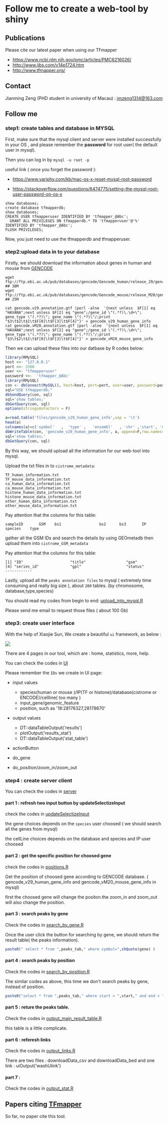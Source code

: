 # Follow me to create a web-tool by shiny 

## Publications

Please cite our latest paper when using our TFmapper

- https://www.ncbi.nlm.nih.gov/pmc/articles/PMC6216026/
- http://www.ijbs.com/v14p1724.htm
- http://www.tfmapper.org/

## Contact

Jianming Zeng (PHD student in university of Macau) : jmzeng1314@163.com 

## Follow me 

### step1: create tables and database in MYSQL

First, make sure that the mysql client and server were installed successfully in your OS , and please remember the **password** for root user( the default user in mysql). 

Then you can log in by  `mysql -u root -p  `  

useful link ( once you forget the password ):

- https://www.variphy.com/kb/mac-os-x-reset-mysql-root-password

- https://stackoverflow.com/questions/6474775/setting-the-mysql-root-user-password-on-os-x

```mysql
show databases; 
create database tfmapperdb;
show databases;
CREATE USER tfmapperuser IDENTIFIED BY 'tfmapper_@Abc';
  GRANT ALL PRIVILEGES ON tfmapperdb.* TO 'tfmapperuser'@'%' IDENTIFIED BY 'tfmapper_@Abc';
FLUSH PRIVILEGES;
```

Now, you just need to use the tfmapperdb and tfmapperuser.

### step2:upload data in to your database

Firstly, we should download the information about genes in human and mouse from [GENCODE](https://www.gencodegenes.org/)

```shell
wget ftp://ftp.ebi.ac.uk/pub/databases/gencode/Gencode_human/release_29/gencode.v29.annotation.gtf.gz ## 38M
wget ftp://ftp.ebi.ac.uk/pub/databases/gencode/Gencode_mouse/release_M20/gencode.vM20.annotation.gtf.gz ## 25M

cat gencode.v29.annotation.gtf |perl -alne  '{next unless  $F[1] eq "HAVANA";next unless $F[2] eq "gene";/gene_id \"(.*?)\.\d+\"; gene_type \"(.*?)\"; gene_name \"(.*?)\"/;print "$3\t$2\t$1\t$F[0]\t$F[3]\t$F[4]"}' > gencode_v29_human_gene_info
cat gencode.vM20.annotation.gtf |perl -alne  '{next unless  $F[1] eq "HAVANA";next unless $F[2] eq "gene";/gene_id \"(.*?)\.\d+\"; gene_type \"(.*?)\"; gene_name \"(.*?)\"/;print "$3\t$2\t$1\t$F[0]\t$F[3]\t$F[4]"}' > gencode_vM20_mouse_gene_info
```

Then we can upload these files into our datbase by R codes below:

```r
library(RMySQL)
host <<- "127.0.0.1"
port <<- 3306
user <<- "tfmapperuser"
password <<-  'tfmapper_@Abc'
library(RMySQL)
con <- dbConnect(MySQL(), host=host, port=port, user=user, password=password)
sql="USE tfmapperdb;"
dbSendQuery(con, sql)
sql='show tables;'
dbGetQuery(con, sql)
options(stringsAsFactors = F)

a=read.table('files/gencode_v29_human_gene_info',sep = '\t')
head(a)
colnames(a)=c('symbol'   ,  'type' ,   'ensembl'   , 'chr' ,'start', 'end' )
dbWriteTable(con, 'gencode_v29_human_gene_info', a, append=F,row.names=F)
sql='show tables;'
dbGetQuery(con, sql) 
```

By this way, we should upload all the information for our web-tool into mysql.

Upload the txt files in to `cistrome_metadata`:

```
TF_human_information.txt
TF_mouse_data_information.txt
ca_human_data_information.txt
ca_mouse_data_information.txt
histone_human_data_information.txt
histone_mouse_data_information.txt
other_human_data_information.txt
other_mouse_data_information.txt
```

Pay attention that the columns for this table: 

```
sampleID       GSM    bs1                 bs2      bs3       IP species    type
```

gather all the GSM IDs and search the details by using GEOmetadb then upload them into `cistrome_GSM_metadata` 

Pay attention that the columns for this table: 

```
[1] "ID"                     "title"                  "gsm"                   
[4] "series_id"              "gpl"                    "status"           
············
```

Lastly, upload all the `peaks annotation files`  to mysql ( extremely time consuming and really big size ), about `200` tables. (by chromosome, database,type,species)

You should read my codes from begin to end: [upload_into_mysql.R](scripts/upload_into_mysql.R)

Please send me email to request those files ( about 100 Gb)

### step3: create user interface

With the help of Xiaojie Sun, We create a beautiful `ui` framework, as below :

![](figures/home_page_inputs.png)



There are 4 pages in our tool, which are : home, statistics, more, help.

You can check the codes in [UI](ui.R)

Please remember the `IDs` we create in UI page:

- input values 
  - species(human or mouse )/IP(TF or 	histone)/database(cistrome or ENCODE)/cellline( too many )
  - input_gene/genomic_feature
  - position, such as '18:28176327,28178670'

- output values 
  - DT::dataTableOutput('results') 
  - plotOutput('results_stat')
  - DT::dataTableOutput('stat_table')


-  actionButton 
  - do_gene
  - do_position/zoom_in/zoom_out

### step4 : create server client

You can check the codes in [server](server.R)

#### part 1 : refresh two input button by updateSelectizeInput

check the codes  in [updateSelectizeInput](scripts/updateSelectizeInput.R)

the gene choices  depends on the `species` user choosed ( we should search all the genes from mysql)

 the cellLine choices  depends on the database and species and IP  user choosed

#### part 2 : get the specific position for choosed gene

check the codes  in [positions.R](scripts/positions.R)

Get the position of choosed gene according to GENCODE database. ( gencode_v29_human_gene_info  and  gencode_vM20_mouse_gene_info  in mysql) 

first the choosed gene will change the positon.the zoom_in and zoom_out will also change the position.

#### part 3 :  search peaks by gene

Check the codes in [search_by_gene.R](scripts/search_by_gene.R)

Once the user click the button for searching by gene, we should return the result table( the peaks information).

```r
paste0(" select * from ",peaks_tab," where symbol=",shQuote(gene) ) 
```

#### part 4 :  search peaks by position

Check the codes in [search_by_position.R](scripts/search_by_position.R) 

The similar codes as above, this time we don't search peaks by gene, instead of position.

```r
paste0("select * from ",peaks_tab," where start > ",start," and end < ",end)
```

#### part 5 : reture the peaks table.

Check the codes in [output_main_result_table.R](scripts/output_main_result_table.R)

this table is a little complicate. 

#### part 6 : referesh links

Check the codes in [output_links.R](scripts/output_links.R)

There are  two files : downloadData_csv and  downloadData_bed and  one link : uiOutput('washUlink')  

#### part 7 : 

Check the codes in [output_stat.R](scripts/output_stat.R)





## Papers citing [TFmapper](www.tfmapper.org/)

So far, no paper cite this tool.